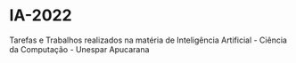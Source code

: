 # IA-2022
Tarefas e Trabalhos realizados na matéria de Inteligência Artificial - Ciência da Computação - Unespar Apucarana
